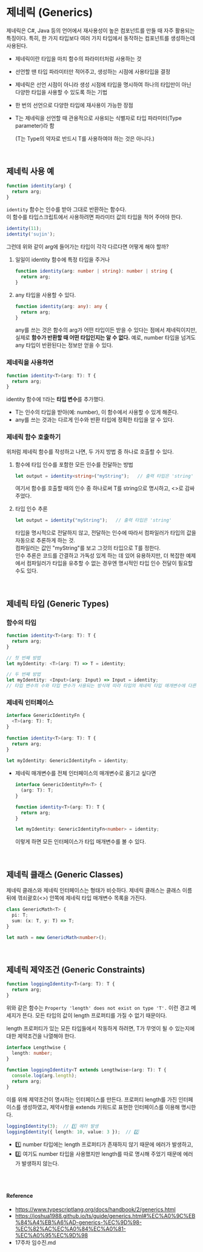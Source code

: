 # 제네릭 (Generics)
제네릭은 C#, Java 등의 언어에서 재사용성이 높은 컴포넌트를 만들 때 자주 활용되는 특징이다. 특히, 한 가지 타입보다 여러 가지 타입에서 동작하는 컴포넌트를 생성하는데 사용된다.
- 제네릭이란 타입을 마치 함수의 파라미터처럼 사용하는 것
- 선언할 땐 타입 파라미터만 적어주고, 생성하는 시점에 사용타입을 결정
- 제네릭은 선언 시점이 아니라 생성 시점에 타입을 명시하여 하나의 타입만이 아닌 다양한 타입을 사용할 수 있도록 하는 기법
- 한 번의 선언으로 다양한 타입에 재사용이 가능한 장점
- T는 제네릭을 선언할 때 관용적으로 사용되는 식별자로 타입 파라미터(Type parameter)라 함

    (T는 Type의 약자로 반드시 T를 사용하여야 하는 것은 아니다.)

<br>

## 제네릭 사용 예
```js
function identity(arg) {
  return arg;
}
```
`identity` 함수는 인수를 받아 그대로 반환하는 함수다.
<br>이 함수를 타입스크립트에서 사용하려면 파라미터 값의 타입을 적어 주어야 한다.

```ts
identity(11);
identity('sujin');
```
그런데 위와 같이 arg에 들어가는 타입이 각각 다르다면 어떻게 해야 할까?

1. 일일이 identity 함수에 특정 타입을 주거나

    ```ts
    function identity(arg: number | string): number | string {
      return arg;
    }
    ```

2. any 타입을 사용할 수 있다.

    ```ts
    function identity(arg: any): any {
      return arg;
    }
    ``` 
    any를 쓰는 것은 함수의 arg가 어떤 타입이든 받을 수 있다는 점에서 제네릭이지만,
    실제로 **함수가 반환할 때 어떤 타입인지는 알 수 없다.**
    예로, number 타입을 넘겨도 any 타입이 반환된다는 정보만 얻을 수 있다.


### 제네릭을 사용하면
```ts
function identity<T>(arg: T): T {
  return arg;
}
```
identity 함수에 `T`라는 **타입 변수**를 추가했다. 
- T는 인수의 타입을 받아(예: number), 이 함수에서 사용할 수 있게 해준다.
- any를 쓰는 것과는 다르게 인수와 반환 타입에 정확한 타입을 알 수 있다.


### 제네릭 함수 호출하기
위처럼 제네릭 함수를 작성하고 나면, 두 가지 방법 중 하나로 호출할 수 있다.
1. 함수에 타입 인수를 포함한 모든 인수를 전달하는 방법

    ```ts
    let output = identity<string>("myString");   // 출력 타입은 'string'
    ```
    여기서 함수를 호출할 때의 인수 중 하나로써 T를 string으로 명시하고, <>로 감싸주었다.

2. 타입 인수 추론

    ```ts
    let output = identity("myString");   // 출력 타입은 'string'
    ```
    타입을 명시적으로 전달하지 않고, 전달하는 인수에 따라서 컴파일러가 타입의 값을 자동으로 추론하게 하는 것.
    <br>컴파일러는 값인 "myString"를 보고 그것의 타입으로 T를 정한다.
    <br>인수 추론은 코드를 간결하고 가독성 있게 하는 데 있어 유용하지만, 더 복잡한 예제에서 컴파일러가 타입을 유추할 수 없는 경우엔 명시적인 타입 인수 전달이 필요할 수도 있다.

<br>

## 제네릭 타입 (Generic Types)
### 함수의 타입
```ts
function identity<T>(arg: T): T {
  return arg;
}

// 첫 번째 방법
let myIdentity: <T>(arg: T) => T = identity;

// 두 번째 방법
let myIdentity: <Input>(arg: Input) => Input = identity;
// 타입 변수의 수와 타입 변수가 사용되는 방식에 따라 타입의 제네릭 타입 매개변수에 다른 이름을 사용할 수도 있다.
```


### 제네릭 인터페이스
```ts
interface GenericIdentityFn {
  <T>(arg: T): T;
}
 
function identity<T>(arg: T): T {
  return arg;
}
 
let myIdentity: GenericIdentityFn = identity;
```

- 제네릭 매개변수를 전체 인터페이스의 매개변수로 옮기고 싶다면

    ```ts
    interface GenericIdentityFn<T> {
      (arg: T): T;
    }
 
    function identity<T>(arg: T): T {
      return arg;
    }
    
    let myIdentity: GenericIdentityFn<number> = identity;
    ```
    이렇게 하면 모든 인터페이스가 타입 매개변수를 볼 수 있다.

<br>

## 제네릭 클래스 (Generic Classes)
제네릭 클래스와 제네릭 인터페이스는 형태가 비슷하다. 제네릭 클래스는 클래스 이름 뒤에 꺾쇠괄호(<>) 안쪽에 제네릭 타입 매개변수 목록을 가진다.
```ts
class GenericMath<T> {
  pi: T;
  sum: (x: T, y: T) => T;
}

let math = new GenericMath<number>();
```

<br>

## 제네릭 제약조건 (Generic Constraints)
```ts
function loggingIdentity<T>(arg: T): T {
  return arg;
}
```
위와 같은 함수는 `Property 'length' does not exist on type 'T'.` 이런 경고 메세지가 뜬다.
모든 타입의 값이 length 프로퍼티를 가질 수 없기 때문이다.

length 프로퍼티가 있는 모든 타입들에서 작동하게 하려면, T가 무엇이 될 수 있는지에 대한 제약조건을 나열해야 한다.
```ts
interface Lengthwise {
  length: number;
}
 
function loggingIdentity<T extends Lengthwise>(arg: T): T {
  console.log(arg.length);
  return arg;
}
```
이를 위해 제약조건이 명시하는 인터페이스를 만든다. 프로퍼티 length를 가진 인터페이스를 생성하였고, 제약사항을 extends 키워드로 표현한 인터페이스를 이용해 명시한다.

```ts
loggingIdentity(3);  // 1️⃣ 에러 발생
loggingIdentity({ length: 10, value: 3 });  // 2️⃣
```
- 1️⃣ number 타입에는 length 프로퍼티가 존재하지 않기 때문에 에러가 발생하고,
- 2️⃣ 여기도 number 타입을 사용했지만 length를 따로 명시해 주었기 때문에 에러가 발생하지 않는다.


<br><br>

#### Reference
- https://www.typescriptlang.org/docs/handbook/2/generics.html
- https://joshua1988.github.io/ts/guide/generics.html#%EC%A0%9C%EB%84%A4%EB%A6%AD-generics-%EC%9D%98-%EC%82%AC%EC%A0%84%EC%A0%81-%EC%A0%95%EC%9D%98
- 17주차 임수진.md
